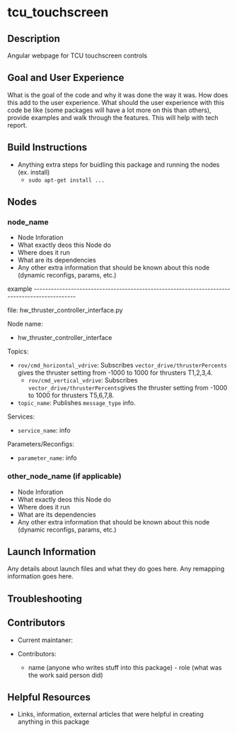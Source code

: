 # tcu_touchscreen

## Description

Angular webpage for TCU touchscreen controls

## Goal and User Experience

What is the goal of the code and why it was done the way it was. How does this add to the user experience. What should the user experience with this code be like (some packages will have a lot more on this than others), provide examples and walk through the features. This will help with tech report.

## Build Instructions

* Anything extra steps for buidling this package and running the nodes (ex. install)
  * `sudo apt-get install ...`

## Nodes

### node_name

* Node Inforation
 * What exactly deos this Node do
 * Where does it run
 * What are its dependencies
 * Any other extra information that should be known about this node (dynamic reconfigs, params, etc.)

example ---------------------------------------------------------------------------------------------

file: hw_thruster_controller_interface.py

Node name:
* hw_thruster_controller_interface

Topics:

* `rov/cmd_horizontal_vdrive`:
  Subscribes `vector_drive/thrusterPercents` gives the thruster setting from -1000 to 1000 for thrusters T1,2,3,4.
  * `rov/cmd_vertical_vdrive`:
  Subscribes `vector_drive/thrusterPercents`gives the thruster setting from -1000 to 1000 for thrusters T5,6,7,8.
* `topic_name`:
  Publishes `message_type` info.

Services:
* `service_name`: info

Parameters/Reconfigs:
*  `parameter_name`: info


### other_node_name (if applicable)

* Node Inforation
 * What exactly deos this Node do
 * Where does it run
 * What are its dependencies
 * Any other extra information that should be known about this node (dynamic reconfigs, params, etc.)


## Launch Information

Any details about launch files and what they do goes here.
Any remapping information goes here.

## Troubleshooting

## Contributors

* Current maintaner:

* Contributors:
  * name (anyone who writes stuff into this package) - role (what was the work said person did)

## Helpful Resources

* Links, information, external articles that were helpful in creating anything in this package
